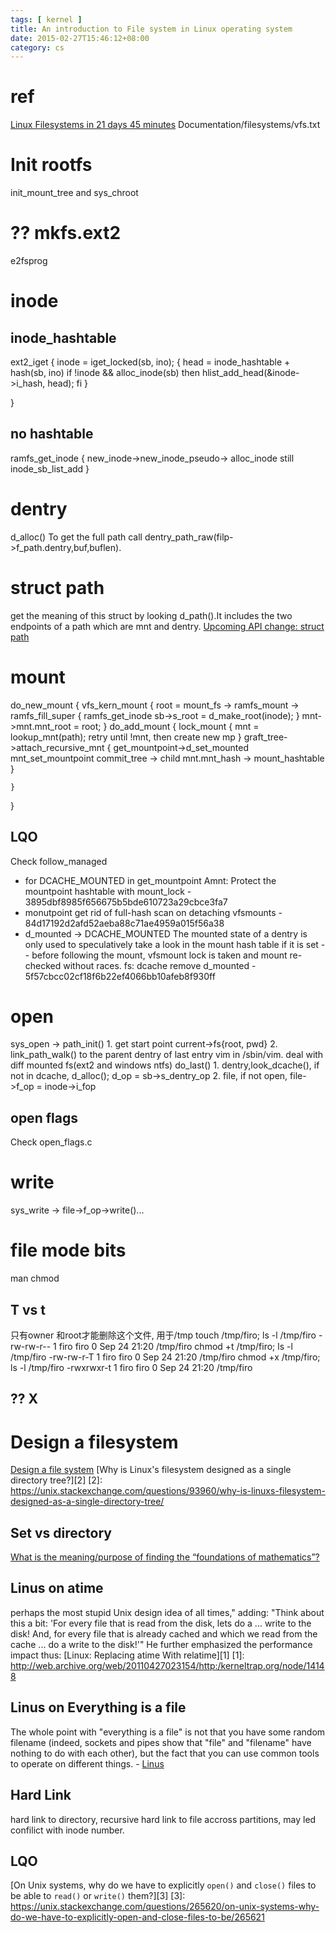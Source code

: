 ```yaml
---
tags: [ kernel ] 
title: An introduction to File system in Linux operating system
date: 2015-02-27T15:46:12+08:00 
category: cs
---
```


# ref
[Linux Filesystems in 21 days 45 minutes](https://www.samba.org/samba/samba/ftp/cifs-cvs/ols2006-fs-tutorial-smf.pdf)
Documentation/filesystems/vfs.txt

# Init rootfs 
init_mount_tree
and sys_chroot

# ?? mkfs.ext2
e2fsprog

# inode
## inode_hashtable
ext2_iget
{
	inode = iget_locked(sb, ino);
	{
		head = inode_hashtable + hash(sb, ino)
		if !inode && alloc_inode(sb)
		then
			hlist_add_head(&inode->i_hash, head);
		fi
	}

}
## no hashtable
ramfs_get_inode
{
	new_inode->new_inode_pseudo-> alloc_inode
	still inode_sb_list_add
}

# dentry
d_alloc()
To get the full path call dentry_path_raw(filp->f_path.dentry,buf,buflen).

# struct path
get the meaning of this struct by looking d_path().It includes the two endpoints of a path which are mnt and dentry.
[Upcoming API change: struct path](https://lwn.net/Articles/206758/)

# mount
do_new_mount
{
	vfs_kern_mount
	{
		root = mount_fs -> ramfs_mount -> ramfs_fill_super
		{
			ramfs_get_inode
			sb->s_root = d_make_root(inode);
		}
		mnt->mnt.mnt_root = root;
	}
	do_add_mount
	{
		lock_mount
		{
			mnt = lookup_mnt(path);
			retry until !mnt, then create new mp
		}
		graft_tree->attach_recursive_mnt
		{
			get_mountpoint->d_set_mounted
			mnt_set_mountpoint
			commit_tree -> child mnt.mnt_hash -> mount_hashtable
		}

	}
}
## LQO
Check follow_managed
* for DCACHE_MOUNTED in get_mountpoint
Amnt: Protect the mountpoint hashtable with mount_lock - 3895dbf8985f656675b5bde610723a29cbce3fa7
* monutpoint
get rid of full-hash scan on detaching vfsmounts - 84d17192d2afd52aeba88c71ae4959a015f56a38
* d_mounted -> DCACHE_MOUNTED 
    The mounted state of a dentry is only used to speculatively take a look in the
    mount hash table if it is set -- before following the mount, vfsmount lock is
    taken and mount re-checked without races.
fs: dcache remove d_mounted - 5f57cbcc02cf18f6b22ef4066bb10afeb8f930ff

# open
sys_open -> 
    path_init()
    1. get start point current->fs{root, pwd}
    2. link_path_walk() to the parent dentry of last entry vim in /sbin/vim. deal with diff mounted fs(ext2 and windows ntfs)
    do_last()
    1. dentry,look_dcache(), if not in dcache, d_alloc(); d_op = sb->s_dentry_op
    2. file, if not open, file->f_op = inode->i_fop

## open flags
Check open_flags.c

# write
sys_write -> file->f_op->write()...

# file mode bits
man chmod
## T vs t
只有owner 和root才能删除这个文件, 用于/tmp
touch /tmp/firo; ls -l /tmp/firo
-rw-rw-r-- 1 firo firo 0 Sep 24 21:20 /tmp/firo
chmod +t /tmp/firo; ls -l /tmp/firo 
-rw-rw-r-T 1 firo firo 0 Sep 24 21:20 /tmp/firo
chmod +x /tmp/firo; ls -l /tmp/firo 
-rwxrwxr-t 1 firo firo 0 Sep 24 21:20 /tmp/firo
## ?? X

# Design a filesystem
[Design a file system](https://stackoverflow.com/questions/5376116/design-a-file-system)
[Why is Linux's filesystem designed as a single directory tree?][2]
[2]: https://unix.stackexchange.com/questions/93960/why-is-linuxs-filesystem-designed-as-a-single-directory-tree/
## Set vs directory
[What is the meaning/purpose of finding the “foundations of mathematics”?](https://math.stackexchange.com/a/854656/38596)
## Linus on atime
perhaps the most stupid Unix design idea of all times," adding: "Think about this a bit: 'For every file that is read from the disk, lets do a ... write to the disk! And, for every file that is already cached and which we read from the cache ... do a write to the disk!'" He further emphasized the performance impact thus:
[Linux: Replacing atime With relatime][1]
[1]: http://web.archive.org/web/20110427023154/http:/kerneltrap.org/node/14148

## Linus on  Everything is a file
The whole point with "everything is a file" is not that you have some
random filename (indeed, sockets and pipes show that "file" and "filename"
have nothing to do with each other), but the fact that you can use common
tools to operate on different things. - [Linus](http://yarchive.net/comp/linux/everything_is_file.html)

## Hard Link
hard link to directory, recursive
hard link to file accross partitions, may led confilict with inode number.

## LQO
[On Unix systems, why do we have to explicitly `open()` and `close()` files to be able to `read()` or `write()` them?][3]
[3]: https://unix.stackexchange.com/questions/265620/on-unix-systems-why-do-we-have-to-explicitly-open-and-close-files-to-be/265621
